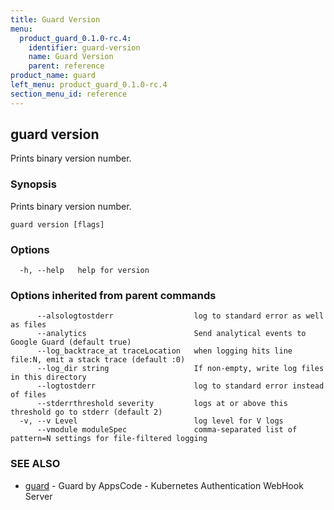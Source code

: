 ```yaml
---
title: Guard Version
menu:
  product_guard_0.1.0-rc.4:
    identifier: guard-version
    name: Guard Version
    parent: reference
product_name: guard
left_menu: product_guard_0.1.0-rc.4
section_menu_id: reference
---
```

## guard version

Prints binary version number.

### Synopsis


Prints binary version number.

```
guard version [flags]
```

### Options

```
  -h, --help   help for version
```

### Options inherited from parent commands

```
      --alsologtostderr                  log to standard error as well as files
      --analytics                        Send analytical events to Google Guard (default true)
      --log_backtrace_at traceLocation   when logging hits line file:N, emit a stack trace (default :0)
      --log_dir string                   If non-empty, write log files in this directory
      --logtostderr                      log to standard error instead of files
      --stderrthreshold severity         logs at or above this threshold go to stderr (default 2)
  -v, --v Level                          log level for V logs
      --vmodule moduleSpec               comma-separated list of pattern=N settings for file-filtered logging
```

### SEE ALSO
* [guard](/docs/reference/guard.md)	 - Guard by AppsCode - Kubernetes Authentication WebHook Server

